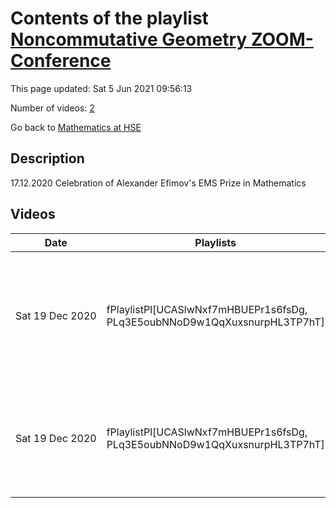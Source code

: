 # Contents of the playlist [Noncommutative Geometry ZOOM-Conference](https://www.youtube.com/playlist?list=PLq3E5oubNNoD9w1QqXuxsnurpHL3TP7hT)

This page updated: Sat 5 Jun 2021 09:56:13

Number of videos: [2](#videos)

Go back to [Mathematics at HSE](../README.md)

## Description

17.12.2020 Celebration of Alexander Efimov's EMS Prize in Mathematics

## Videos

|Date|Playlists|Links|Name|
|---|---|---|---|
| Sat&nbsp;19&nbsp;Dec&nbsp;2020 | fPlaylistPl[UCASlwNxf7mHBUEPr1s6fsDg, PLq3E5oubNNoD9w1QqXuxsnurpHL3TP7hT] |  | [[**e**](https://studio.youtube.com/video/hNiG64KGwpA/edit "Edit")] [M. Kontsevich (IHES) 17.12.20 Towards dimension theory for spectral semi- orthogonal decompositions](https://www.youtube.com/watch?v=hNiG64KGwpA&list=PLq3E5oubNNoD9w1QqXuxsnurpHL3TP7hT "Noncommutative Geometry ZOOM-Conference 17.12.2020 Celebration of Alexander Efimov's EMS Prize in Mathematics") |
| Sat&nbsp;19&nbsp;Dec&nbsp;2020 | fPlaylistPl[UCASlwNxf7mHBUEPr1s6fsDg, PLq3E5oubNNoD9w1QqXuxsnurpHL3TP7hT] |  | [[**e**](https://studio.youtube.com/video/ANUxh7LGX84/edit "Edit")] [Denis Auroux (Harvard University) 17.12.2020 Mirrors of curves and their Fukaya categories](https://www.youtube.com/watch?v=ANUxh7LGX84&list=PLq3E5oubNNoD9w1QqXuxsnurpHL3TP7hT "Noncommutative Geometry Conference - 17.12.2020 Celebration of Alexander Efimov's EMS Prize in Mathematics") |
